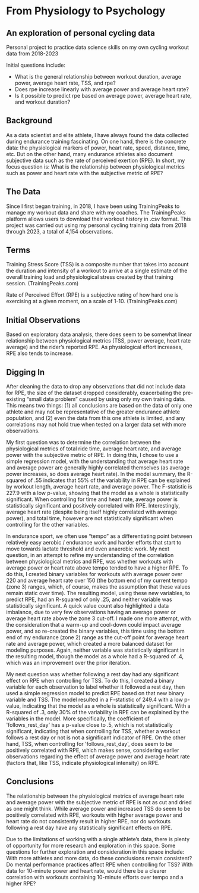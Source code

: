 # From Physiology to Psychology
## An exploration of personal cycling data
Personal project to practice data science skills on my own cycling workout data from 2018-2023

Initial questions include:
- What is the general relationship between workout duration, average power, average heart rate, TSS, and rpe?
- Does rpe increase linearly with average power and average heart rate?
- Is it possible to predict rpe based on average power, average heart rate, and workout duration?

## Background
As a data scientist and elite athlete, I have always found the data collected during endurance training fascinating. On one hand, there is the concrete data: the physiological markers of power, heart rate, speed, distance, time, etc. But on the other hand, many endurance athletes also document subjective data such as the rate of perceived exertion (RPE). In short, my focus question is: What is the relationship between physiological metrics such as power and heart rate with the subjective metric of RPE?

## The Data
Since I first began training, in 2018, I have been using TrainingPeaks to manage my workout data and share with my coaches. The TrainingPeaks platform allows users to download their workout history in .csv format. This project was carried out using my personal cycling training data from 2018 through 2023, a total of 4,154 observations. 

## Terms
Training Stress Score (TSS) is a composite number that takes into account the duration and intensity of a workout to arrive at a single estimate of the overall training load and physiological stress created by that training session. (TrainingPeaks.com)

Rate of Perceived Effort (RPE) is a subjective rating of how hard one is exercising at a given moment, on a scale of 1-10. (TrainingPeaks.com)

## Initial Observations
Based on exploratory data analysis, there does seem to be somewhat linear relationship between physiological metrics (TSS, power average, heart rate average) and the rider’s reported RPE. As physiological effort increases, RPE also tends to increase.

## Digging In
After cleaning the data to drop any observations that did not include data for RPE, the size of the dataset dropped considerably, exacerbating the pre-existing “small data problem” caused by using only my own training data. This means two things: (1) all conclusions are based on the data of only one athlete and may not be representative of the greater endurance athlete population, and (2) even the data from this one athlete is limited, and any correlations may not hold true when tested on a larger data set with more observations. 

My first question was to determine the correlation between the physiological metrics of total ride time, average heart rate, and average power with the subjective metric of RPE. In doing this, I chose to use a simple regression model, with the understanding that average heart rate and average power are generally highly correlated themselves (as average power increases, so does average heart rate). In the model summary, the R-squared of .55 indicates that 55% of the variability in RPE can be explained by workout length, average heart rate, and average power. The F-statistic is 227.9 with a low p-value, showing that the model as a whole is statistically significant. When controlling for time and heart rate, average power is statistically significant and positively correlated with RPE. Interestingly, average heart rate (despite being itself highly correlated with average power), and total time, however are not statistically significant when controlling for the other variables. 

In endurance sport, we often use “tempo” as a differentiating point between relatively easy aerobic / endurance work and harder efforts that start to move towards lactate threshold and even anaerobic work. My next question, in an attempt to refine my understanding of the correlation between physiological metrics and RPE, was whether workouts with average power or heart rate above tempo tended to have a higher RPE. To do this, I created binary variables for workouts with average power over 220 and average heart rate over 150 (the bottom end of my current tempo (zone 3) ranges, which, of course, makes the assumption that these values remain static over time). The resulting model, using these new variables, to predict RPE, had an R-squared of only .25, and neither variable was statistically significant. A quick value count also highlighted a data imbalance, due to very few observations having an average power or average heart rate above the zone 3 cut-off. I made one more attempt, with the consideration that a warm-up and cool-down could impact average power, and so re-created the binary variables, this time using the bottom end of my endurance (zone 2) range as the cut-off point for average heart rate and average power, which created a more balanced dataset for modeling purposes. Again, neither variable was statistically significant in the resulting model, though the model as a whole had a R-squared of .4, which was an improvement over the prior iteration.

My next question was whether following a rest day had any significant effect on RPE when controlling for TSS. To do this, I created a binary variable for each observation to label whether it followed a rest day, then used a simple regression model to predict RPE based on that new binary variable and TSS. The model resulted in a F-statistic of 249.4 with a low p-value, indicating that the model as a whole is statistically significant. With a R-squared of .3, only 30% of the variability in RPE can be explained by the variables in the model. More specifically, the coefficient of 'follows_rest_day' has a p-value close to .5, which is not statistically significant, indicating that when controlling for TSS, whether a workout follows a rest day or not is not a significant indicator of RPE. On the other hand, TSS, when controlling for 'follows_rest_day', does seem to be positively correlated with RPE, which makes sense, considering earlier observations regarding the effect of average power and average heart rate (factors that, like TSS, indicate physiological intensity) on RPE.

## Conclusions
The relationship between the physiological metrics of average heart rate and average power with the subjective metric of RPE is not as cut and dried as one might think. While average power and increased TSS do seem to be positively correlated with RPE, workouts with higher average power and heart rate do not consistently result in higher RPE, nor do workouts following a rest day have any statistically significant effects on RPE. 

Due to the limitations of working with a single athlete’s data, there is plenty of opportunity for more research and exploration in this space. Some questions for further exploration and consideration in this space include:
With more athletes and more data, do these conclusions remain consistent?
Do mental performance practices affect RPE when controlling for TSS?
With data for 10-minute power and heart rate, would there be a clearer correlation with workouts containing 10-minute efforts over tempo and a higher RPE?
